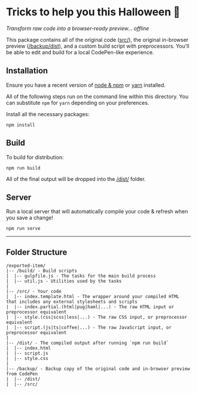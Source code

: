 # Tricks to help you this Halloween 🎃
_Transform raw code into a browser-ready preview... offline_

This package contains all of the original code ([src/](./src/)), the original in-browser preview ([/backup/dist](./backup/dist)), and a custom build script with preprocessors. You'll be able to edit and build for a local CodePen-like experience.

## Installation

Ensure you have a recent version of [node & npm](https://nodejs.org/en/download/) or [yarn](https://yarnpkg.com/en/docs/install) installed.

All of the following steps run on the command line within this directory. You can substitute `npm` for `yarn` depending on your preferences.

Install all the necessary packages:

```
npm install
```

## Build

To build for distribution:

```
npm run build
```

All of the final output will be dropped into the [/dist/](./dist) folder.

## Server

Run a local server that will automatically compile your code & refresh when you save a change!

```
npm run serve
```

---

## Folder Structure

```
/exported-item/
|-- /build/ - Build scripts
|  |-- gulpfile.js - The tasks for the main build process
|  |-- util.js - Utilities used by the tasks
|
|-- /src/ - Your code
|  |-- index.template.html - The wrapper around your compiled HTML that includes any external stylesheets and scripts
|  |-- index.partial.(html|pug|haml|...) - The raw HTML input or preprocessor equivalent
|  |-- style.(css|scss|less|...) - The raw CSS input, or preprocessor equivalent
|  |-- script.(js|ts|coffee|...) - The raw JavaScript input, or preprocessor equivalent
|
|-- /dist/ - The compiled output after running `npm run build`
|  |-- index.html
|  |-- script.js
|  |-- style.css
|
|-- /backup/ - Backup copy of the original code and in-browser preview from CodePen
|  |-- /dist/
|  |-- /src/
```
